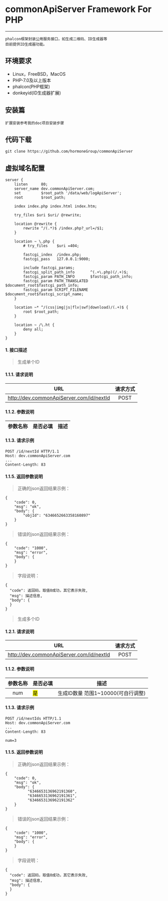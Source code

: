 # commonApiServer Framework For PHP

-------------------------------------

```
phalcon框架封装公用服务接口，如生成二维码、ID生成器等
目前提供ID生成器功能。
```

## 环境要求
- Linux，FreeBSD，MacOS
- PHP-7.0及以上版本
- phalcon(PHP框架)
- donkeyid(ID生成器扩展)

## 安装篇
```
扩展安装参考我的doc项目安装步骤
```

## 代码下载
```
git clone https://github.com/hormoneGroup/commonApiServer
```

## 虚拟域名配置
```
server {
    listen      80;
    server_name dev.commonApiServer.com;
    set         $root_path '/data/web/logApiServer';
    root        $root_path;

    index index.php index.html index.htm;

    try_files $uri $uri/ @rewrite;

    location @rewrite {
        rewrite ^/(.*)$ /index.php?_url=/$1;
    }

    location ~ \.php {
        # try_files    $uri =404;

        fastcgi_index  /index.php;
        fastcgi_pass   127.0.0.1:9000;

        include fastcgi_params;
        fastcgi_split_path_info       ^(.+\.php)(/.+)$;
        fastcgi_param PATH_INFO       $fastcgi_path_info;
        fastcgi_param PATH_TRANSLATED $document_root$fastcgi_path_info;
        fastcgi_param SCRIPT_FILENAME $document_root$fastcgi_script_name;
    }

    location ~* ^/(css|img|js|flv|swf|download)/(.+)$ {
        root $root_path;
    }

    location ~ /\.ht {
        deny all;
    }
}
```

#### 1. 接口描述

>生成单个ID

#### 1.1.1. 请求说明

URL  |请求方式
:---:|:---:
http://dev.commonApiServer.com/id/nextId | POST

#### 1.1.2. 参数说明

参数名称 | 是否必填 | 描述
:---: | --- | ---
  
#### 1.1.3. 请求示例

```
POST /id/nextId HTTP/1.1
Host: dev.commonApiServer.com
...
Content-Length: 83

```

#### 1.1.5. 返回参数说明

>正确的json返回结果示例：

```
{
    "code": 0,
    "msg": "ok",
    "body": {
        "objId": "6346652663358160897"
    }
}

```

>错误的json返回结果示例：

```
{
    "code": "1000",
    "msg": "error",
    "body": {
    }
}
```

>字段说明：

```
{
  "code": 返回码，取值0成功，其它表示失败,
  "msg": 描述信息,
  "body": {
  }
}
```

>生成多个ID

#### 1.2.1. 请求说明

URL  |请求方式
:---:|:---:
http://dev.commonApiServer.com/id/nextId | POST

#### 1.1.2. 参数说明

参数名称 | 是否必填 | 描述
:---: | --- | ---
num | <mark>是</mark> | 生成ID数量 范围1~10000(可自行调整)
#### 1.1.3. 请求示例

```
POST /id/nextIds HTTP/1.1
Host: dev.commonApiServer.com
...
Content-Length: 83

num=3
```

#### 1.1.5. 返回参数说明

>正确的json返回结果示例：

```
{
    "code": 0,
    "msg": "ok",
    "body": {
          "6346653136962191360",
          "6346653136962191361",
          "6346653136962191362"
    }
}

```

>错误的json返回结果示例：

```
{
    "code": "1000",
    "msg": "error",
    "body": {
    }
}
```

>字段说明：

```
{
  "code": 返回码，取值0成功，其它表示失败,
  "msg": 描述信息,
  "body": {
  }
}
```